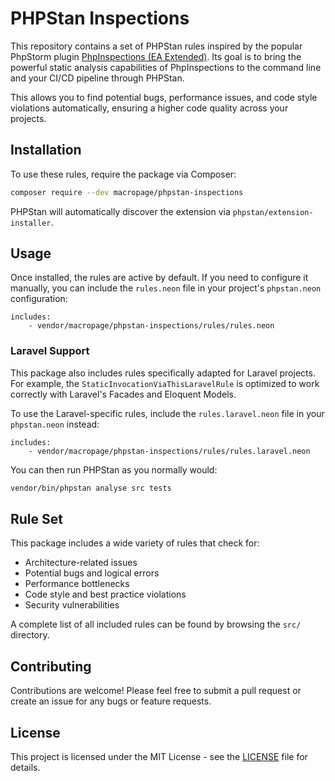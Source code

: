 # PHPStan Inspections

This repository contains a set of PHPStan rules inspired by the popular PhpStorm plugin [PhpInspections (EA Extended)](https://github.com/kalessil/phpinspectionsea). Its goal is to bring the powerful static analysis capabilities of PhpInspections to the command line and your CI/CD pipeline through PHPStan.

This allows you to find potential bugs, performance issues, and code style violations automatically, ensuring a higher code quality across your projects.

## Installation

To use these rules, require the package via Composer:

```bash
composer require --dev macropage/phpstan-inspections
```

PHPStan will automatically discover the extension via `phpstan/extension-installer`.

## Usage

Once installed, the rules are active by default. If you need to configure it manually, you can include the `rules.neon` file in your project's `phpstan.neon` configuration:

```neon
includes:
    - vendor/macropage/phpstan-inspections/rules/rules.neon
```

### Laravel Support

This package also includes rules specifically adapted for Laravel projects. For example, the `StaticInvocationViaThisLaravelRule` is optimized to work correctly with Laravel's Facades and Eloquent Models.

To use the Laravel-specific rules, include the `rules.laravel.neon` file in your `phpstan.neon` instead:

```neon
includes:
    - vendor/macropage/phpstan-inspections/rules/rules.laravel.neon
```

You can then run PHPStan as you normally would:

```bash
vendor/bin/phpstan analyse src tests
```

## Rule Set

This package includes a wide variety of rules that check for:

*   Architecture-related issues
*   Potential bugs and logical errors
*   Performance bottlenecks
*   Code style and best practice violations
*   Security vulnerabilities

A complete list of all included rules can be found by browsing the `src/` directory.

## Contributing

Contributions are welcome! Please feel free to submit a pull request or create an issue for any bugs or feature requests.

## License

This project is licensed under the MIT License - see the [LICENSE](LICENSE) file for details.
